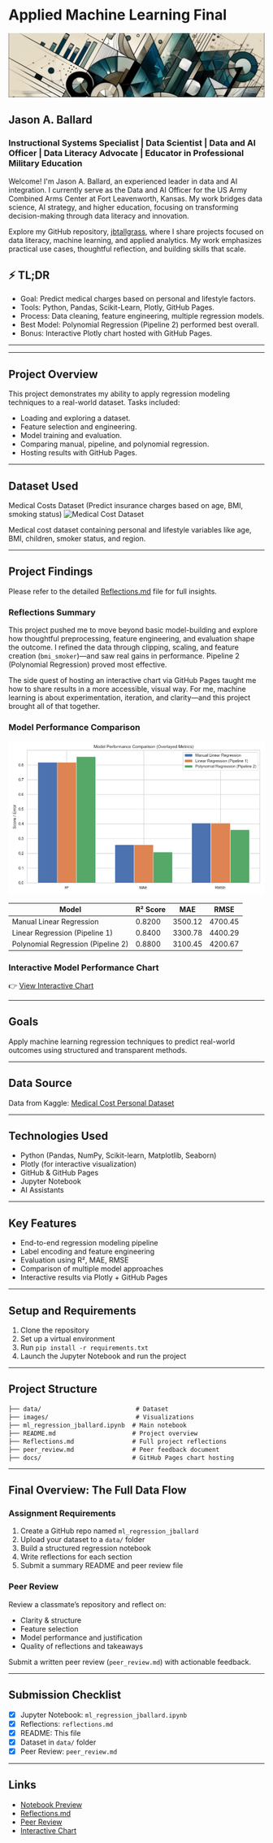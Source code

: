 # Applied Machine Learning Final

![Banner](images/banner.png)

## Jason A. Ballard

### Instructional Systems Specialist | Data Scientist | Data and AI Officer | Data Literacy Advocate | Educator in Professional Military Education

Welcome! I'm Jason A. Ballard, an experienced leader in data and AI integration. I currently serve as the Data and AI Officer for the US Army Combined Arms Center at Fort Leavenworth, Kansas. My work bridges data science, AI strategy, and higher education, focusing on transforming decision-making through data literacy and innovation.

Explore my GitHub repository, [jbtallgrass](https://github.com/JBtallgrass?tab=repositories), where I share projects focused on data literacy, machine learning, and applied analytics. My work emphasizes practical use cases, thoughtful reflection, and building skills that scale.

## ⚡ TL;DR

- Goal: Predict medical charges based on personal and lifestyle factors.
- Tools: Python, Pandas, Scikit-Learn, Plotly, GitHub Pages.
- Process: Data cleaning, feature engineering, multiple regression models.
- Best Model: Polynomial Regression (Pipeline 2) performed best overall.
- Bonus: Interactive Plotly chart hosted with GitHub Pages.

---

---

## Project Overview

This project demonstrates my ability to apply regression modeling techniques to a real-world dataset. Tasks included:

- Loading and exploring a dataset.
- Feature selection and engineering.
- Model training and evaluation.
- Comparing manual, pipeline, and polynomial regression.
- Hosting results with GitHub Pages.

---

## Dataset Used

Medical Costs Dataset (Predict insurance charges based on age, BMI, smoking status)
![Medical Cost Dataset](https://www.kaggle.com/datasets/mirichoi0218/insurance)

Medical cost dataset containing personal and lifestyle variables like age, BMI, children, smoker status, and region.

---

## Project Findings

Please refer to the detailed [Reflections.md](reflections.md) file for full insights.

### Reflections Summary

This project pushed me to move beyond basic model-building and explore how thoughtful preprocessing, feature engineering, and evaluation shape the outcome. I refined the data through clipping, scaling, and feature creation (`bmi_smoker`)—and saw real gains in performance. Pipeline 2 (Polynomial Regression) proved most effective.

The side quest of hosting an interactive chart via GitHub Pages taught me how to share results in a more accessible, visual way. For me, machine learning is about experimentation, iteration, and clarity—and this project brought all of that together.

### Model Performance Comparison

![Model Performance Comparision](images/overlayed_model_performance.png)

| Model                              | R² Score | MAE       | RMSE      |
|-----------------------------------|----------|-----------|-----------|
| Manual Linear Regression           | 0.8200   | 3500.12   | 4700.45   |
| Linear Regression (Pipeline 1)     | 0.8400   | 3300.78   | 4400.29   |
| Polynomial Regression (Pipeline 2) | 0.8800   | 3100.45   | 4200.67   |

### Interactive Model Performance Chart

👉 [View Interactive Chart](https://jbtallgrass.github.io/ml_regression_jballard/model_performance_plot.html)

---

## Goals

Apply machine learning regression techniques to predict real-world outcomes using structured and transparent methods.

---

## Data Source

Data from Kaggle: [Medical Cost Personal Dataset](https://www.kaggle.com/mirichoi0218/insurance)

---

## Technologies Used

- Python (Pandas, NumPy, Scikit-learn, Matplotlib, Seaborn)
- Plotly (for interactive visualization)
- GitHub & GitHub Pages
- Jupyter Notebook
- AI Assistants

---

## Key Features

- End-to-end regression modeling pipeline
- Label encoding and feature engineering
- Evaluation using R², MAE, RMSE
- Comparison of multiple model approaches
- Interactive results via Plotly + GitHub Pages

---

## Setup and Requirements

1. Clone the repository
2. Set up a virtual environment
3. Run `pip install -r requirements.txt`
4. Launch the Jupyter Notebook and run the project

---

## Project Structure

```plaintext
├── data/                          # Dataset
├── images/                        # Visualizations
├── ml_regression_jballard.ipynb  # Main notebook
├── README.md                     # Project overview
├── Reflections.md                # Full project reflections
├── peer_review.md                # Peer feedback document
├── docs/                         # GitHub Pages chart hosting
```

---

## Final Overview: The Full Data Flow

### Assignment Requirements

1. Create a GitHub repo named `ml_regression_jballard`
2. Upload your dataset to a `data/` folder
3. Build a structured regression notebook
4. Write reflections for each section
5. Submit a summary README and peer review file

### Peer Review

Review a classmate’s repository and reflect on:

- Clarity & structure
- Feature selection
- Model performance and justification
- Quality of reflections and takeaways

Submit a written peer review (`peer_review.md`) with actionable feedback.

---

## Submission Checklist

- [x] Jupyter Notebook: `ml_regression_jballard.ipynb`
- [x] Reflections: `reflections.md`
- [x] README: This file
- [x] Dataset in `data/` folder
- [x] Peer Review: `peer_review.md`

---

## Links

- [Notebook Preview](ml_regression_jballard.ipynb)
- [Reflections.md](reflections.md)
- [Peer Review](peer_review.md)
- [Interactive Chart](https://jbtallgrass.github.io/ml_regression_jballard/model_performance_plot.html)
